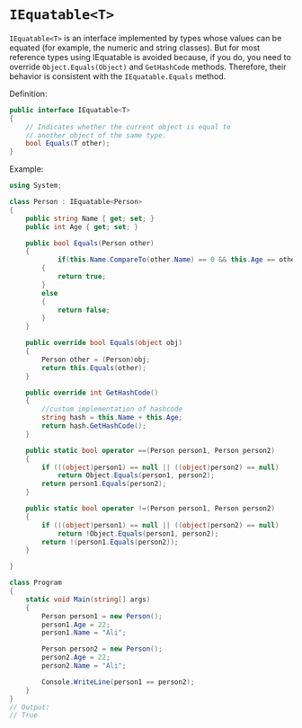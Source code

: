 # `IEquatable<T>`

`IEquatable<T>` is an interface implemented by types whose values can be equated (for example, the numeric and string classes). But for most reference types using IEquatable is avoided because, if you do, you need to override `Object.Equals(Object)` and `GetHashCode` methods. Therefore, their behavior is consistent with the `IEquatable.Equals` method.

Definition:

```csharp
public interface IEquatable<T>
{
    // Indicates whether the current object is equal to
    // another object of the same type.
    bool Equals(T other);
}
```

Example:

```csharp
using System;

class Person : IEquatable<Person>
{
    public string Name { get; set; }
    public int Age { get; set; }

    public bool Equals(Person other)
    {
            if(this.Name.CompareTo(other.Name) == 0 && this.Age == other.Age)
        {
            return true;
        }
        else
        {
            return false;
        }
    }

    public override bool Equals(object obj)
    {
        Person other = (Person)obj;
        return this.Equals(other);
    }

    public override int GetHashCode()
    {
        //custom implementation of hashcode
        string hash = this.Name + this.Age;
        return hash.GetHashCode();
    }

    public static bool operator ==(Person person1, Person person2)
    {
        if (((object)person1) == null || ((object)person2) == null)
            return Object.Equals(person1, person2);
        return person1.Equals(person2);
    }

    public static bool operator !=(Person person1, Person person2)
    {
        if (((object)person1) == null || ((object)person2) == null)
            return !Object.Equals(person1, person2);
        return !(person1.Equals(person2));
    }

}

class Program
{
    static void Main(string[] args)
    {
        Person person1 = new Person();
        person1.Age = 22;
        person1.Name = "Ali";

        Person person2 = new Person();
        person2.Age = 22;
        person2.Name = "Ali";

        Console.WriteLine(person1 == person2);
    }
}
// Output:
// True
```
